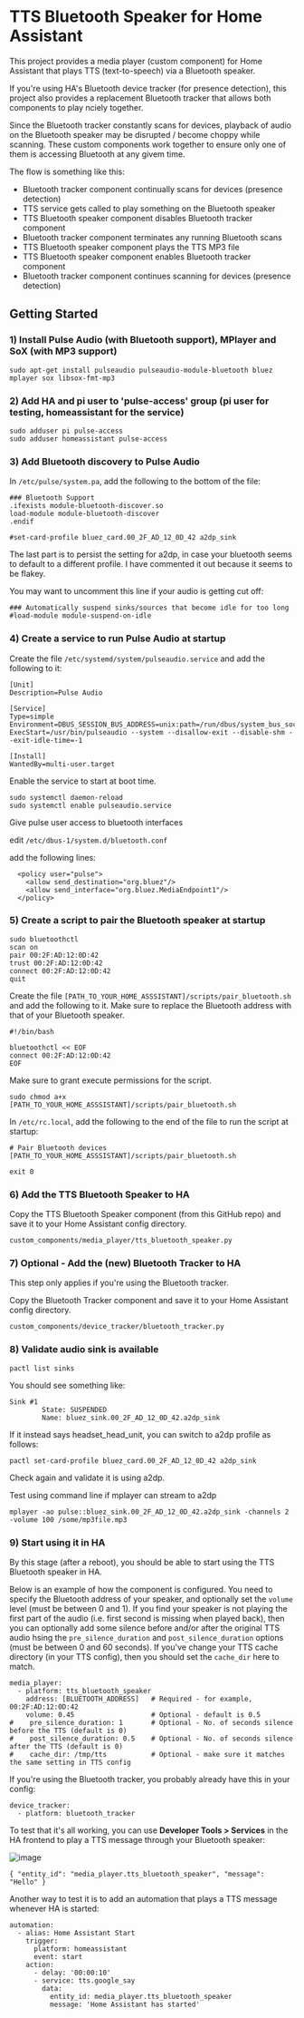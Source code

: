 # TTS Bluetooth Speaker for Home Assistant

This project provides a media player (custom component) for Home Assistant that plays TTS (text-to-speech) via a Bluetooth speaker.

If you're using HA's Bluetooth device tracker (for presence detection), this project also provides a replacement Bluetooth tracker that allows both components to play nciely together.

Since the Bluetooth tracker constantly scans for devices, playback of audio on the Bluetooth speaker may be disrupted / become choppy while scanning. These custom components work together to ensure only one of them is accessing Bluetooth at any givem time.

The flow is something like this:

- Bluetooth tracker component continually scans for devices (presence detection)
- TTS service gets called to play something on the Bluetooth speaker
- TTS Bluetooth speaker component disables Bluetooth tracker component
- Bluetooth tracker component terminates any running Bluetooth scans
- TTS Bluetooth speaker component plays the TTS MP3 file
- TTS Bluetooth speaker component enables Bluetooth tracker component
- Bluetooth tracker component continues scanning for devices (presence detection)

## Getting Started

### 1) Install Pulse Audio (with Bluetooth support), MPlayer and SoX (with MP3 support)

```
sudo apt-get install pulseaudio pulseaudio-module-bluetooth bluez mplayer sox libsox-fmt-mp3
```

### 2) Add HA and pi user to 'pulse-access' group (pi user for testing, homeassistant for the service)

```
sudo adduser pi pulse-access
sudo adduser homeassistant pulse-access
```

### 3) Add Bluetooth discovery to Pulse Audio

In `/etc/pulse/system.pa`, add the following to the bottom of the file:

```
### Bluetooth Support
.ifexists module-bluetooth-discover.so
load-module module-bluetooth-discover
.endif

#set-card-profile bluez_card.00_2F_AD_12_0D_42 a2dp_sink
```

The last part is to persist the setting for a2dp, in case your bluetooth seems to default to a different profile.  I have commented it out because it seems to be flakey.

You may want to uncomment this line if your audio is getting cut off:
```
### Automatically suspend sinks/sources that become idle for too long
#load-module module-suspend-on-idle
```

### 4) Create a service to run Pulse Audio at startup
Create the file `/etc/systemd/system/pulseaudio.service` and add the following to it:

```
[Unit]
Description=Pulse Audio

[Service]
Type=simple
Environment=DBUS_SESSION_BUS_ADDRESS=unix:path=/run/dbus/system_bus_socket
ExecStart=/usr/bin/pulseaudio --system --disallow-exit --disable-shm --exit-idle-time=-1

[Install]
WantedBy=multi-user.target
```

Enable the service to start at boot time.

```
sudo systemctl daemon-reload
sudo systemctl enable pulseaudio.service
```

Give pulse user access to bluetooth interfaces

edit `/etc/dbus-1/system.d/bluetooth.conf`

add the following lines:
```
  <policy user="pulse">
    <allow send_destination="org.bluez"/>
    <allow send_interface="org.bluez.MediaEndpoint1"/>
  </policy>
```
### 5) Create a script to pair the Bluetooth speaker at startup

```
sudo bluetoothctl
scan on
pair 00:2F:AD:12:0D:42
trust 00:2F:AD:12:0D:42
connect 00:2F:AD:12:0D:42
quit
```

Create the file `[PATH_TO_YOUR_HOME_ASSSISTANT]/scripts/pair_bluetooth.sh` and add the following to it. Make sure to replace the Bluetooth address with that of your Bluetooth speaker.

```
#!/bin/bash

bluetoothctl << EOF
connect 00:2F:AD:12:0D:42
EOF
```
Make sure to grant execute permissions for the script.

```
sudo chmod a+x [PATH_TO_YOUR_HOME_ASSSISTANT]/scripts/pair_bluetooth.sh
```

In `/etc/rc.local`, add the following to the end of the file to run the script at startup:

```
# Pair Bluetooth devices
[PATH_TO_YOUR_HOME_ASSSISTANT]/scripts/pair_bluetooth.sh

exit 0
```

### 6) Add the TTS Bluetooth Speaker to HA

Copy the TTS Bluetooth Speaker component (from this GitHub repo) and save it to your Home Assistant config directory.

```
custom_components/media_player/tts_bluetooth_speaker.py
```

### 7) Optional - Add the (new) Bluetooth Tracker to HA

This step only applies if you're using the Bluetooth tracker.

Copy the Bluetooth Tracker component and save it to your Home Assistant config directory.

```
custom_components/device_tracker/bluetooth_tracker.py
```

### 8) Validate audio sink is available

`pactl list sinks`

You should see something like:

```
Sink #1
        State: SUSPENDED
        Name: bluez_sink.00_2F_AD_12_0D_42.a2dp_sink
```

If it instead says headset_head_unit, you can switch to a2dp profile as follows:

```
pactl set-card-profile bluez_card.00_2F_AD_12_0D_42 a2dp_sink
```

Check again and validate it is using a2dp.

Test using command line if mplayer can stream to a2dp

```
mplayer -ao pulse::bluez_sink.00_2F_AD_12_0D_42.a2dp_sink -channels 2 -volume 100 /some/mp3file.mp3
```


### 9) Start using it in HA

By this stage (after a reboot), you should be able to start using the TTS Bluetooth speaker in HA.

Below is an example of how the component is configured. You need to specify the Bluetooth address of your speaker, and optionally set the `volume` level (must be between 0 and 1). If you find your speaker is not playing the first part of the audio (i.e. first second is missing when played back), then you can optionally add some silence before and/or after the original TTS audio hsing the `pre_silence_duration` and `post_silence_duration` options (must be between 0 and 60 seconds). If you've change your TTS cache directory (in your TTS config), then you should set the `cache_dir` here to match.

```
media_player:
  - platform: tts_bluetooth_speaker
    address: [BLUETOOTH_ADDRESS]   # Required - for example, 00:2F:AD:12:0D:42
    volume: 0.45                   # Optional - default is 0.5
#    pre_silence_duration: 1       # Optional - No. of seconds silence before the TTS (default is 0)
#    post_silence_duration: 0.5    # Optional - No. of seconds silence after the TTS (default is 0)
#    cache_dir: /tmp/tts           # Optional - make sure it matches the same setting in TTS config
```

If you're using the Bluetooth tracker, you probably already have this in your config:

```
device_tracker:
  - platform: bluetooth_tracker
```

To test that it's all working, you can use **Developer Tools > Services** in the HA frontend to play a TTS message through your Bluetooth speaker:

![image](https://user-images.githubusercontent.com/2073827/28092870-4cae28b4-66d8-11e7-8dd5-ab07c73018da.png)

`{ "entity_id": "media_player.tts_bluetooth_speaker", "message": "Hello" }`

Another way to test it is to add an automation that plays a TTS message whenever HA is started:

```
automation: 
  - alias: Home Assistant Start
    trigger:
      platform: homeassistant
      event: start
    action:
      - delay: '00:00:10'
      - service: tts.google_say
        data:
          entity_id: media_player.tts_bluetooth_speaker
          message: 'Home Assistant has started'
```
